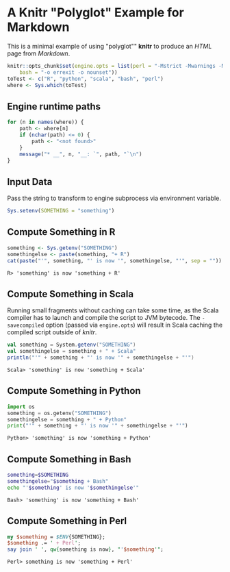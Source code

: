 # A Knitr "Polyglot" Example for Markdown

This is a minimal example of using "polyglot"" **knitr** to produce an _HTML_ page from _Markdown_.


``` r
knitr::opts_chunk$set(engine.opts = list(perl = "-Mstrict -Mwarnings -Mfeature=say",
    bash = "-o errexit -o nounset"))
toTest <- c("R", "python", "scala", "bash", "perl")
where <- Sys.which(toTest)
```

## Engine runtime paths


``` r
for (n in names(where)) {
    path <- where[n]
    if (nchar(path) <= 0) {
        path <- "<not found>"
    }
    message("* __", n, "__: `", path, "`\n")
}
```

## Input Data

Pass the string to transform to engine subprocess via environment variable.


``` r
Sys.setenv(SOMETHING = "something")
```

## Compute Something in R


``` r
something <- Sys.getenv("SOMETHING")
somethingelse <- paste(something, "+ R")
cat(paste("'", something, "' is now '", somethingelse, "'", sep = ""))
```

```
R> 'something' is now 'something + R'
```

## Compute Something in Scala

Running small fragments without caching can take some time, as the Scala compiler has to launch and compile the script to JVM bytecode. The `-savecompiled` option (passed via `engine.opts`) will result in Scala caching the compiled script outside of _knitr_.


``` scala
val something = System.getenv("SOMETHING")
val somethingelse = something + " + Scala"
println("'" + something + "' is now '" + somethingelse + "'")
```

```
Scala> 'something' is now 'something + Scala'
```

## Compute Something in Python


``` python
import os
something = os.getenv("SOMETHING")
somethingelse = something + " + Python"
print("'" + something + "' is now '" + somethingelse + "'")
```

```
Python> 'something' is now 'something + Python'
```

## Compute Something in Bash


``` bash
something=$SOMETHING
somethingelse="$something + Bash"
echo "'$something' is now '$somethingelse'"
```

```
Bash> 'something' is now 'something + Bash'
```

## Compute Something in Perl


``` perl
my $something = $ENV{SOMETHING};
$something .= ' + Perl';
say join ' ', qw{something is now}, "'$something'";
```

```
Perl> something is now 'something + Perl'
```
